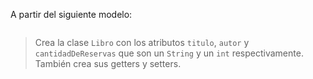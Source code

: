 A partir del siguiente modelo:

<img src="http://www.plantuml.com/plantuml/png/TP11JyCm38Nl_HLMJjbO3rmBGXjmx0b-WPT6awKiaH9t4aByTrPthZB6hi_FtxFVjZ1c7e-XwMcVaraRMBSjc4S3hxGFbDWxxC2u59byzAPfNC1IgYbyDm0jX6c_TD1JuMU1lSnwSXXemA63JyuK3sVreLwtYmFKihdGpi8kP_ogc2jPFtZkTSkkbZsGOQc65LrDa_sKQ5X04YMKAcScwHIildTpZz9-j1dHBwKmyHYI9ek48wTyfJYCF1tuxZzyyVc4vnYAB1VCC7l7ifbfJ_gPllHsOvVt55h-SzpB-5lNRagiEbUYw62ltglAsVeuZCVm2m00" alt="" width="auto" height="auto">

> Crea la clase  `Libro` con los atributos `titulo`, `autor` y `cantidadDeReservas` que son un `String` y un `int` respectivamente. También crea sus getters y setters.